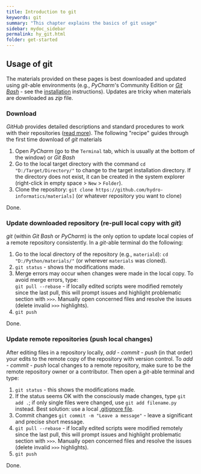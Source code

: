 ```yaml
---
title: Introduction to git
keywords: git
summary: "This chapter explains the basics of git usage"
sidebar: mydoc_sidebar
permalink: hy_git.html
folder: get-started
---
```



## Usage of git<a name="dl"></a>
The materials provided on these pages is best downloaded and updated using *git*-able environments (e.g., *PyCharm*'s Community Edition or [*Git Bash*](https://git-scm.com/downloads) - see the [installation](install) instructions). Updates are tricky when materials are downloaded as *zip* file.

### Download
*GitHub* provides detailed descriptions and standard procedures to work with their repositories ([read more](https://help.github.com/en/articles/cloning-a-repository)). The following "recipe" guides through the first time download of *git* materials

1. Open *PyCharm* (go to the `Terminal` tab, which is usually at the bottom of the window) or *Git Bash*
2. Go to the local target directory with the command `cd "D:/Target/Directory/"` to change to the target installation directory. If the directory does not exist, it can be created in the system explorer (right-click in empty space > `New` > `Folder`).
3. Clone the repository: `git clone https://github.com/hydro-informatics/materials]` (or whatever repository you want to clone)

Done.

### Update downloaded repository (re-pull local copy with *git*) <a name="update"></a>

*git* (within *Git Bash* or *PyCharm*) is the only option to update local copies of a remote repository consistently.  In a *git*-able terminal do the following:

1. Go to the local directory of the repository (e.g., `materiald`): `cd "D:/Python/materials/"` (or wherever `materials` was cloned).
1. `git status` - shows the modifications made.
1.  Merge errors may occur when changes were made in the local copy. To avoid merge errors, type: </br> `git pull --rebase` - if locally edited scripts were modified remotely since the last pull, this will prompt issues and highlight problematic section with `>>>`. Manually open concerned files and resolve the issues (delete invalid `>>>` highlights).
1. `git push`

Done.


### Update remote repositories (push local changes)<a name="push"></a>

After editing files in a repository locally, *add* - *commit* - *push* (in that order) your edits to the remote copy of the repository with version control. To *add* - *commit* - *push* local changes to a remote repository, make sure to be the remote repository owner or a contributor. Then open a *git*-able terminal and type:
1. `git status` - this shows the modifications made.
1. If the status seems OK with the consciously made changes, type `git add .`; if only single files were changed, use `git add filename.py` instead. Best solution: use a local [.gitignore file](https://help.github.com/en/github/using-git/ignoring-files).
1. Commit changes `git commit -m "Leave a message"` - leave a significant and precise short message.
1. `git pull --rebase` - if locally edited scripts were modified remotely since the last pull, this will prompt issues and highlight problematic section with `>>>`. Manually open concerned files and resolve the issues (delete invalid `>>>` highlights).
1. `git push`

Done.

